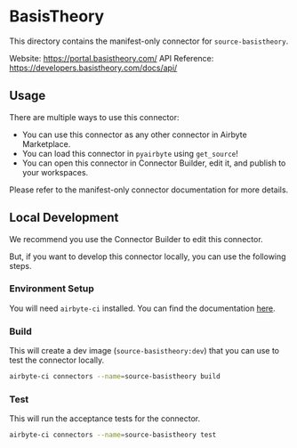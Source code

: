 # BasisTheory
This directory contains the manifest-only connector for `source-basistheory`.

Website: https://portal.basistheory.com/
API Reference: https://developers.basistheory.com/docs/api/

## Usage
There are multiple ways to use this connector:
- You can use this connector as any other connector in Airbyte Marketplace.
- You can load this connector in `pyairbyte` using `get_source`!
- You can open this connector in Connector Builder, edit it, and publish to your workspaces.

Please refer to the manifest-only connector documentation for more details.

## Local Development
We recommend you use the Connector Builder to edit this connector.

But, if you want to develop this connector locally, you can use the following steps.

### Environment Setup
You will need `airbyte-ci` installed. You can find the documentation [here](airbyte-ci).

### Build
This will create a dev image (`source-basistheory:dev`) that you can use to test the connector locally.
```bash
airbyte-ci connectors --name=source-basistheory build
```

### Test
This will run the acceptance tests for the connector.
```bash
airbyte-ci connectors --name=source-basistheory test
```

